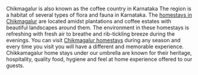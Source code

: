Chikmagalur is also known as the coffee country in Karnataka The region is a habitat of several types of flora and fauna in Karnataka. 
The <a href="https://www.chikkamagalurustays.in/homestays-in-chikmagalur/">homestays in Chikmagalur</a> are located amidst plantations and coffee estates with beautiful landscapes around them. 
The environment in these homestays is refreshing with fresh air to breathe and rib-tickling breeze during the evenings. 
You can visit <a href="https://www.chikkamagalurustays.in/homestays-in-chikmagalur/">Chikmagalur homestays</a> during any season and every time you visit you will have a different and memorable experience. 
Chikkamagalur home stays under our umbrella are known for their heritage, hospitality, quality food, hygiene and feel at home experience offered to our guests. 
